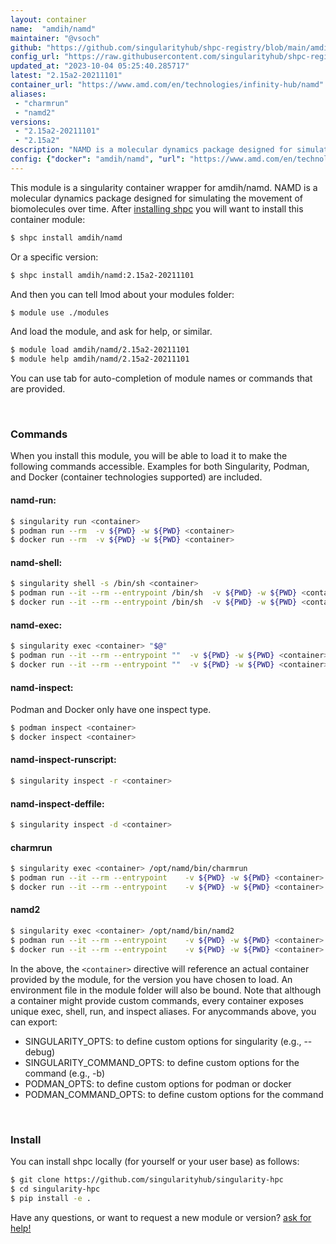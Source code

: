 ```yaml
---
layout: container
name:  "amdih/namd"
maintainer: "@vsoch"
github: "https://github.com/singularityhub/shpc-registry/blob/main/amdih/namd/container.yaml"
config_url: "https://raw.githubusercontent.com/singularityhub/shpc-registry/main/amdih/namd/container.yaml"
updated_at: "2023-10-04 05:25:40.285717"
latest: "2.15a2-20211101"
container_url: "https://www.amd.com/en/technologies/infinity-hub/namd"
aliases:
 - "charmrun"
 - "namd2"
versions:
 - "2.15a2-20211101"
 - "2.15a2"
description: "NAMD is a molecular dynamics package designed for simulating the movement of biomolecules over time."
config: {"docker": "amdih/namd", "url": "https://www.amd.com/en/technologies/infinity-hub/namd", "description": "NAMD is a molecular dynamics package designed for simulating the movement of biomolecules over time.", "maintainer": "@cristiandipietrantonio", "latest": {"2.15a2-20211101": "sha256:b85122abb64ed3db9ee2981eadb88ef6262eaa7f116cdadbe7f35df12be4f3c0"}, "tags": {"2.15a2-20211101": "sha256:b85122abb64ed3db9ee2981eadb88ef6262eaa7f116cdadbe7f35df12be4f3c0", "2.15a2": "sha256:f516c3a214bdcbabbf8d0302872ecf4f9904a3a99415f2ee597c1a02721366d6"}, "aliases": [{"name": "charmrun", "command": "/opt/namd/bin/charmrun"}, {"name": "namd2", "command": "/opt/namd/bin/namd2"}]}
---
```


This module is a singularity container wrapper for amdih/namd.
NAMD is a molecular dynamics package designed for simulating the movement of biomolecules over time.
After [installing shpc](#install) you will want to install this container module:


```bash
$ shpc install amdih/namd
```

Or a specific version:

```bash
$ shpc install amdih/namd:2.15a2-20211101
```

And then you can tell lmod about your modules folder:

```bash
$ module use ./modules
```

And load the module, and ask for help, or similar.

```bash
$ module load amdih/namd/2.15a2-20211101
$ module help amdih/namd/2.15a2-20211101
```

You can use tab for auto-completion of module names or commands that are provided.

<br>

### Commands

When you install this module, you will be able to load it to make the following commands accessible.
Examples for both Singularity, Podman, and Docker (container technologies supported) are included.

#### namd-run:

```bash
$ singularity run <container>
$ podman run --rm  -v ${PWD} -w ${PWD} <container>
$ docker run --rm  -v ${PWD} -w ${PWD} <container>
```

#### namd-shell:

```bash
$ singularity shell -s /bin/sh <container>
$ podman run --it --rm --entrypoint /bin/sh  -v ${PWD} -w ${PWD} <container>
$ docker run --it --rm --entrypoint /bin/sh  -v ${PWD} -w ${PWD} <container>
```

#### namd-exec:

```bash
$ singularity exec <container> "$@"
$ podman run --it --rm --entrypoint ""  -v ${PWD} -w ${PWD} <container> "$@"
$ docker run --it --rm --entrypoint ""  -v ${PWD} -w ${PWD} <container> "$@"
```

#### namd-inspect:

Podman and Docker only have one inspect type.

```bash
$ podman inspect <container>
$ docker inspect <container>
```

#### namd-inspect-runscript:

```bash
$ singularity inspect -r <container>
```

#### namd-inspect-deffile:

```bash
$ singularity inspect -d <container>
```


#### charmrun

```bash
$ singularity exec <container> /opt/namd/bin/charmrun
$ podman run --it --rm --entrypoint    -v ${PWD} -w ${PWD} <container> -c " $@"
$ docker run --it --rm --entrypoint    -v ${PWD} -w ${PWD} <container> -c " $@"
```


#### namd2

```bash
$ singularity exec <container> /opt/namd/bin/namd2
$ podman run --it --rm --entrypoint    -v ${PWD} -w ${PWD} <container> -c " $@"
$ docker run --it --rm --entrypoint    -v ${PWD} -w ${PWD} <container> -c " $@"
```



In the above, the `<container>` directive will reference an actual container provided
by the module, for the version you have chosen to load. An environment file in the
module folder will also be bound. Note that although a container
might provide custom commands, every container exposes unique exec, shell, run, and
inspect aliases. For anycommands above, you can export:

 - SINGULARITY_OPTS: to define custom options for singularity (e.g., --debug)
 - SINGULARITY_COMMAND_OPTS: to define custom options for the command (e.g., -b)
 - PODMAN_OPTS: to define custom options for podman or docker
 - PODMAN_COMMAND_OPTS: to define custom options for the command

<br>

### Install

You can install shpc locally (for yourself or your user base) as follows:

```bash
$ git clone https://github.com/singularityhub/singularity-hpc
$ cd singularity-hpc
$ pip install -e .
```

Have any questions, or want to request a new module or version? [ask for help!](https://github.com/singularityhub/singularity-hpc/issues)